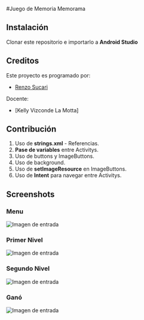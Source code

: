 #Juego de Memoria Memorama

## Instalación
Clonar este repositorio e importarlo a **Android Studio**

## Creditos 
Este proyecto es programado por:
* [Renzo Sucari](https://github.com/RenzoAlessandro)

Docente: 
* [Kelly Vizconde La Motta]

## Contribución
1. Uso de **strings.xml** - Referencias.
2. **Pase de variables** entre Activitys.
3. Uso de buttons y ImageButtons.
4. Uso de background.
5. Uso de **setImageResource** en ImageButtons.
6. Uso de **Intent** para navegar entre Activitys.

## Screenshots
### Menu
![Imagen de entrada](https://github.com/RenzoAlessandro/Juego-de-Memoria/blob/master/screenshot/Menu.png)
### Primer Nivel
![Imagen de entrada](https://github.com/RenzoAlessandro/Juego-de-Memoria/blob/master/screenshot/PrimerNivel.png)
### Segundo Nivel
![Imagen de entrada](https://github.com/RenzoAlessandro/Juego-de-Memoria/blob/master/screenshot/SegundoNivel.png)
### Ganó 
![Imagen de entrada](https://github.com/RenzoAlessandro/Juego-de-Memoria/blob/master/screenshot/Gano.png)
